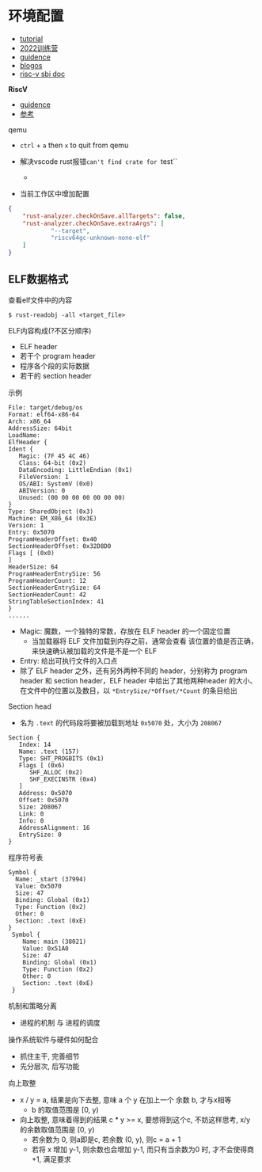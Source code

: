 # 环境配置

- [tutorial](http://rcore-os.cn/rCore-Tutorial-Book-v3/)
- [2022训练营](https://learningos.github.io/rust-based-os-comp2022/)
- [guidence](https://github.com/LearningOS/rCore-Tutorial-Code-2022S)
- [blogos](https://os.phil-opp.com/freestanding-rust-binary/)
- [risc-v sbi doc](https://github.com/riscv-non-isa/riscv-sbi-doc)

**RiscV**

- [guidence](https://github.com/riscv-non-isa/riscv-asm-manual/blob/master/riscv-asm.md)
- [参考](https://riscv.org/wp-content/)


qemu
- `ctrl` + `a` then `x` to quit from qemu

- 解决vscode rust报错`can't find crate for `test``
  - [](https://www.cnblogs.com/dou-fu-gan/p/15870905.html)

- 当前工作区中增加配置

```json
{
	"rust-analyzer.checkOnSave.allTargets": false,
	"rust-analyzer.checkOnSave.extraArgs": [
			"--target",
			"riscv64gc-unknown-none-elf"
	]
}
```

## ELF数据格式

查看elf文件中的内容

```shell
$ rust-readobj -all <target_file>
```

ELF内容构成(?不区分顺序)
- ELF header
- 若干个 program header
- 程序各个段的实际数据
- 若干的 section header

示例

```
File: target/debug/os
Format: elf64-x86-64
Arch: x86_64
AddressSize: 64bit
LoadName:
ElfHeader {
Ident {
   Magic: (7F 45 4C 46)
   Class: 64-bit (0x2)
   DataEncoding: LittleEndian (0x1)
   FileVersion: 1
   OS/ABI: SystemV (0x0)
   ABIVersion: 0
   Unused: (00 00 00 00 00 00 00)
}
Type: SharedObject (0x3)
Machine: EM_X86_64 (0x3E)
Version: 1
Entry: 0x5070
ProgramHeaderOffset: 0x40
SectionHeaderOffset: 0x32D8D0
Flags [ (0x0)
]
HeaderSize: 64
ProgramHeaderEntrySize: 56
ProgramHeaderCount: 12
SectionHeaderEntrySize: 64
SectionHeaderCount: 42
StringTableSectionIndex: 41
}
......
```

- Magic: 魔数，一个独特的常数，存放在 ELF header 的一个固定位置
  - 当加载器将 ELF 文件加载到内存之前，通常会查看 该位置的值是否正确，来快速确认被加载的文件是不是一个 ELF 
- Entry: 给出可执行文件的入口点
- 除了 ELF header 之外，还有另外两种不同的 header，分别称为 program header 和 section header，ELF header 中给出了其他两种header 的大小、在文件中的位置以及数目，以 `*EntrySize/*Offset/*Count` 的条目给出

Section head
- 名为 `.text` 的代码段将要被加载到地址 `0x5070` 处，大小为 `208067`

```
Section {
   Index: 14
   Name: .text (157)
   Type: SHT_PROGBITS (0x1)
   Flags [ (0x6)
      SHF_ALLOC (0x2)
      SHF_EXECINSTR (0x4)
   ]
   Address: 0x5070
   Offset: 0x5070
   Size: 208067
   Link: 0
   Info: 0
   AddressAlignment: 16
   EntrySize: 0
}
```

程序符号表

```
Symbol {
  Name: _start (37994)
  Value: 0x5070
  Size: 47
  Binding: Global (0x1)
  Type: Function (0x2)
  Other: 0
  Section: .text (0xE)
}
 Symbol {
    Name: main (38021)
    Value: 0x51A0
    Size: 47
    Binding: Global (0x1)
    Type: Function (0x2)
    Other: 0
    Section: .text (0xE)
 }
```



机制和策略分离
- 进程的机制 与 进程的调度

操作系统软件与硬件如何配合

- 抓住主干, 完善细节
- 先分层次, 后写功能

向上取整
- x / y = a, 结果是向下去整, 意味 a 个 y 在加上一个 余数 b, 才与x相等
  - b 的取值范围是 [0, y)
- 向上取整, 意味着得到的结果 c * y >= x, 要想得到这个c, 不妨这样思考, x/y 的余数取值范围是 [0, y)
  - 若余数为 0, 则a即是c, 若余数 (0, y), 则c = a + 1
  - 若将 x 增加 y-1, 则余数也会增加 y-1, 而只有当余数为0 时, 才不会使得商+1, 满足要求 
